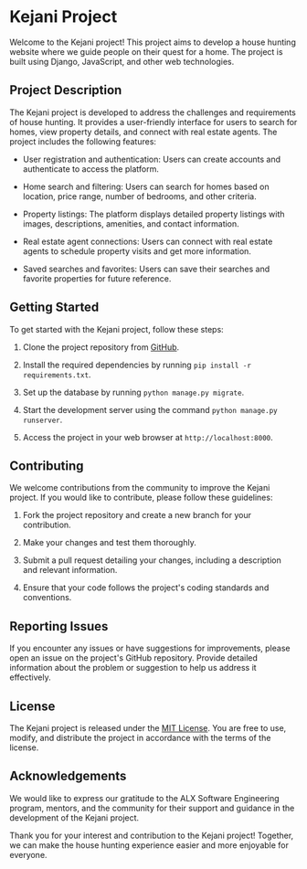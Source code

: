 # Kejani Project

Welcome to the Kejani project! This project aims to develop a house hunting website where we guide people on their quest for a home. The project is built using Django, JavaScript, and other web technologies.

## Project Description

The Kejani project is developed to address the challenges and requirements of house hunting. It provides a user-friendly interface for users to search for homes, view property details, and connect with real estate agents. The project includes the following features:

- User registration and authentication: Users can create accounts and authenticate to access the platform.

- Home search and filtering: Users can search for homes based on location, price range, number of bedrooms, and other criteria.

- Property listings: The platform displays detailed property listings with images, descriptions, amenities, and contact information.

- Real estate agent connections: Users can connect with real estate agents to schedule property visits and get more information.

- Saved searches and favorites: Users can save their searches and favorite properties for future reference.

## Getting Started

To get started with the Kejani project, follow these steps:

1. Clone the project repository from [GitHub](https://github.com/your-username/kejani-project).

2. Install the required dependencies by running `pip install -r requirements.txt`.

3. Set up the database by running `python manage.py migrate`.

4. Start the development server using the command `python manage.py runserver`.

5. Access the project in your web browser at `http://localhost:8000`.

## Contributing

We welcome contributions from the community to improve the Kejani project. If you would like to contribute, please follow these guidelines:

1. Fork the project repository and create a new branch for your contribution.

2. Make your changes and test them thoroughly.

3. Submit a pull request detailing your changes, including a description and relevant information.

4. Ensure that your code follows the project's coding standards and conventions.

## Reporting Issues

If you encounter any issues or have suggestions for improvements, please open an issue on the project's GitHub repository. Provide detailed information about the problem or suggestion to help us address it effectively.

## License

The Kejani project is released under the [MIT License](https://opensource.org/licenses/MIT). You are free to use, modify, and distribute the project in accordance with the terms of the license.

## Acknowledgements

We would like to express our gratitude to the ALX Software Engineering program, mentors, and the community for their support and guidance in the development of the Kejani project.

Thank you for your interest and contribution to the Kejani project! Together, we can make the house hunting experience easier and more enjoyable for everyone.
